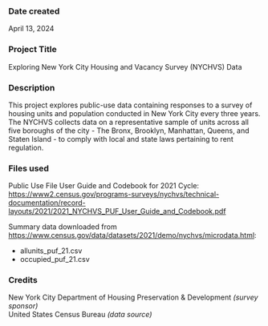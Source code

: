 ### Date created
April 13, 2024

### Project Title
Exploring New York City Housing and Vacancy Survey (NYCHVS) Data

### Description
This project explores public-use data containing responses to a survey of housing units and population conducted in New York City every three years. The NYCHVS collects data on a representative sample of units across all five boroughs of the city - The Bronx, Brooklyn, Manhattan, Queens, and Staten Island - to comply with local and state laws pertaining to rent regulation.   

### Files used
Public Use File User Guide and Codebook for 2021 Cycle: https://www2.census.gov/programs-surveys/nychvs/technical-documentation/record-layouts/2021/2021_NYCHVS_PUF_User_Guide_and_Codebook.pdf

Summary data downloaded from https://www.census.gov/data/datasets/2021/demo/nychvs/microdata.html:
* allunits_puf_21.csv
* occupied_puf_21.csv

### Credits
New York City Department of Housing Preservation & Development *(survey sponsor)*  
United States Census Bureau *(data source)*
